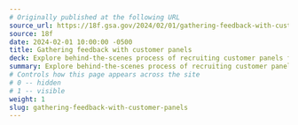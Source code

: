 ```yaml
---
# Originally published at the following URL
source_url: https://18f.gsa.gov/2024/02/01/gathering-feedback-with-customer-panels/
source: 18f
date: 2024-02-01 10:00:00 -0500
title: Gathering feedback with customer panels
deck: Explore behind-the-scenes process of recruiting customer panels for the .gov domain registrar, managed by the Cybersecurity and Infrastructure Security Agency (CISA). By engaging with current users through a customer panel, the team gained direct insights, identified areas for immediate improvement, and discovered new features for the product roadmap. Learn the approach involved and how the outcomes highlight the panel’s impact on defining language, improving usability, and generating ideas for future features.
summary: Explore behind-the-scenes process of recruiting customer panels for the .gov domain registrar, managed by the Cybersecurity and Infrastructure Security Agency (CISA). By engaging with current users through a customer panel, the team gained direct insights, identified areas for immediate improvement, and discovered new features for the product roadmap. Learn the approach involved and how the outcomes highlight the panel’s impact on defining language, improving usability, and generating ideas for future features. 
# Controls how this page appears across the site
# 0 -- hidden
# 1 -- visible
weight: 1
slug: gathering-feedback-with-customer-panels
---
```

